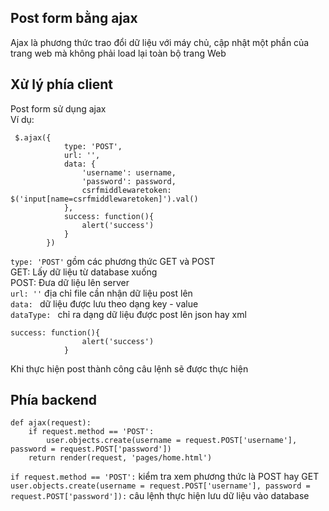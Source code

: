 ## Post form bằng ajax
Ajax là phương thức trao đổi dữ liệu với máy chủ, cập nhật một phần của trang web mà không phải load lại toàn bộ trang Web  
## Xử lý phía client
Post form sử dụng ajax  
Ví dụ:  
```
 $.ajax({
            type: 'POST',
            url: '',
            data: {
                'username': username,
                'password': password,
                csrfmiddlewaretoken: $('input[name=csrfmiddlewaretoken]').val()
            },
            success: function(){
                alert('success')
            }
        })
```  
`type: 'POST'` gồm các phương thức GET và POST  
GET: Lấy dữ liệu từ database xuống  
POST: Đưa dữ liệu lên server  
`url: ''` địa chỉ file cần nhận dữ liệu post lên  
`data: ` dữ liệu được lưu theo dạng key - value   
`dataType: ` chỉ ra dạng dữ liệu được post lên json hay xml  
```
success: function(){
                alert('success')
            }
```  
Khi thực hiện post thành công câu lệnh sẽ được thực hiện  
## Phía backend
```
def ajax(request):
    if request.method == 'POST':
        user.objects.create(username = request.POST['username'], password = request.POST['password'])
    return render(request, 'pages/home.html')
```  
`if request.method == 'POST':` kiểm tra xem phương thức là POST hay GET  
`user.objects.create(username = request.POST['username'], password = request.POST['password']):` câu lệnh thực hiện lưu dữ liệu vào database  
